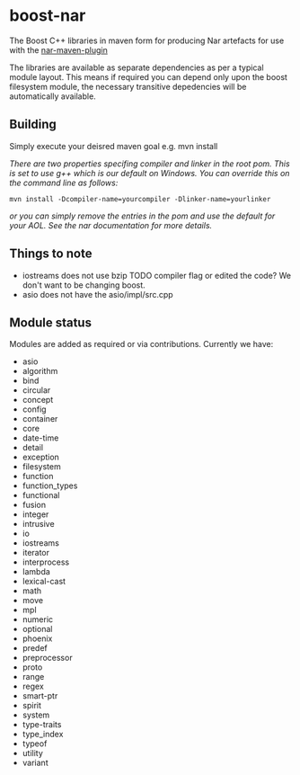 boost-nar
=========

The Boost C++ libraries in maven form for producing Nar artefacts for use with the  [nar-maven-plugin](https://github.com/maven-nar/nar-maven-plugin)

The libraries are available as separate dependencies as per a typical module layout. This means if required you can depend only upon the boost filesystem module, the necessary transitive depedencies will be automatically available.

Building
-----------------

Simply execute your deisred maven goal e.g. mvn install

*There are two properties specifing compiler and linker in the root pom. This is set to use g++ which is our default on Windows. You can override this on the command line as follows:*

`mvn install -Dcompiler-name=yourcompiler -Dlinker-name=yourlinker`

*or you can simply remove the entries in the pom and use the default for your AOL. See the nar documentation for more details.*


Things to note
-----------------

* iostreams does not use bzip TODO compiler flag or edited the code? We don't want to be changing boost.
* asio does not have the asio/impl/src.cpp

Module status
--------------
Modules are added as required or via contributions. Currently we have:

* asio
* algorithm
* bind
* circular
* concept
* config
* container
* core
* date-time
* detail
* exception
* filesystem
* function
* function_types
* functional
* fusion
* integer
* intrusive
* io
* iostreams
* iterator
* interprocess
* lambda
* lexical-cast
* math
* move
* mpl
* numeric
* optional
* phoenix
* predef
* preprocessor
* proto
* range
* regex
* smart-ptr
* spirit
* system
* type-traits
* type_index
* typeof
* utility
* variant
